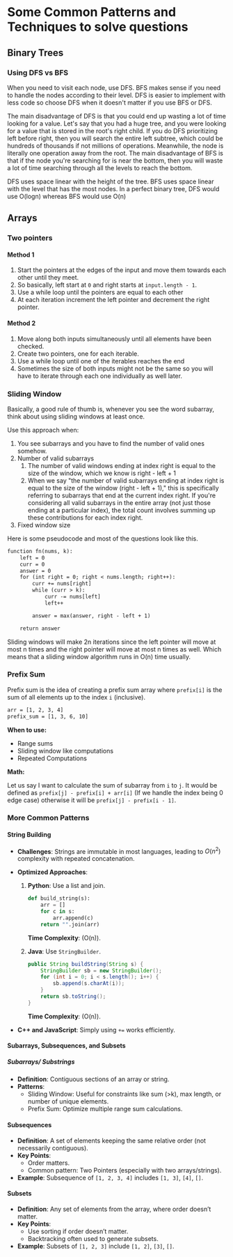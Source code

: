 # Some Common Patterns and Techniques to solve questions

## Binary Trees

### Using DFS vs BFS

When you need to visit each node, use DFS. BFS makes sense if you need to handle the nodes according to their level. DFS is easier to implement with less code so choose DFS when it doesn't matter if you use BFS or DFS.

The main disadvantage of DFS is that you could end up wasting a lot of time looking for a value. Let's say that you had a huge tree, and you were looking for a value that is stored in the root's right child. If you do DFS prioritizing left before right, then you will search the entire left subtree, which could be hundreds of thousands if not millions of operations. Meanwhile, the node is literally one operation away from the root. The main disadvantage of BFS is that if the node you're searching for is near the bottom, then you will waste a lot of time searching through all the levels to reach the bottom.

DFS uses space linear with the height of the tree. BFS uses space linear with the level that has the most nodes. In a perfect binary tree, DFS would use O(logn) whereas BFS would use O(n)

## Arrays

### Two pointers

#### Method 1

1. Start the pointers at the edges of the input and move them towards each other until they meet.
2. So basically, left start at `0` and right starts at `input.length - 1`.
3. Use a while loop until the pointers are equal to each other
4. At each iteration increment the left pointer and decrement the right pointer.

#### Method 2

1. Move along both inputs simultaneously until all elements have been checked.
2. Create two pointers, one for each iterable.
3. Use a while loop until one of the iterables reaches the end
4. Sometimes the size of both inputs might not be the same so you will have to iterate through each one individually as well later.

### Sliding Window

Basically, a good rule of thumb is, whenever you see the word subarray, think about using sliding windows at least once.

Use this approach when:

1. You see subarrays and you have to find the number of valid ones somehow.
2. Number of valid subarrays
   1. The number of valid windows ending at index right is equal to the size of the window, which we know is right - left + 1
   2. When we say "the number of valid subarrays ending at index right is equal to the size of the window (right - left + 1)," this is specifically referring to subarrays that end at the current index right. If you're considering all valid subarrays in the entire array (not just those ending at a particular index), the total count involves summing up these contributions for each index right.
3. Fixed window size

Here is some pseudocode and most of the questions look like this.

```txt
function fn(nums, k):
    left = 0
    curr = 0
    answer = 0
    for (int right = 0; right < nums.length; right++):
        curr += nums[right]
        while (curr > k):
            curr -= nums[left]
            left++

        answer = max(answer, right - left + 1)

    return answer
```

Sliding windows will make 2n iterations since the left pointer will move at most n times and the right pointer will move at most n times as well. Which means that a sliding window algorithm runs in O(n) time usually.

### Prefix Sum

Prefix sum is the idea of creating a prefix sum array where `prefix[i]` is the sum of all elements up to the index `i` (inclusive).

```txt
arr = [1, 2, 3, 4]
prefix_sum = [1, 3, 6, 10]
```

**When to use:**

- Range sums
- Sliding window like computations
- Repeated Computations

**Math:**

Let us say I want to calculate the sum of subarray from `i` to `j`. It would be defined as `prefix[j] - prefix[i] + arr[i]` (If we handle the index being 0 edge case) otherwise it will be `prefix[j] - prefix[i - 1]`.

### More Common Patterns

#### String Building

- **Challenges**: Strings are immutable in most languages, leading to $O(n^2)$ complexity with repeated concatenation.
- **Optimized Approaches**:

  1. **Python**: Use a list and join.

     ```python
     def build_string(s):
         arr = []
         for c in s:
             arr.append(c)
         return "".join(arr)
     ```

     **Time Complexity**: \(O(n)\).

  2. **Java**: Use `StringBuilder`.

     ```java
     public String buildString(String s) {
         StringBuilder sb = new StringBuilder();
         for (int i = 0; i < s.length(); i++) {
             sb.append(s.charAt(i));
         }
         return sb.toString();
     }
     ```

     **Time Complexity**: \(O(n)\).

- **C++ and JavaScript**: Simply using `+=` works efficiently.

#### Subarrays, Subsequences, and Subsets

##### **Subarrays/ Substrings**

- **Definition**: Contiguous sections of an array or string.
- **Patterns**:
  - Sliding Window: Useful for constraints like sum \(>k\), max length, or number of unique elements.
  - Prefix Sum: Optimize multiple range sum calculations.

#### **Subsequences**

- **Definition**: A set of elements keeping the same relative order (not necessarily contiguous).
- **Key Points**:
  - Order matters.
  - Common pattern: Two Pointers (especially with two arrays/strings).
- **Example**: Subsequence of `[1, 2, 3, 4]` includes `[1, 3]`, `[4]`, `[]`.

#### **Subsets**

- **Definition**: Any set of elements from the array, where order doesn’t matter.
- **Key Points**:
  - Use sorting if order doesn’t matter.
  - Backtracking often used to generate subsets.
- **Example**: Subsets of `[1, 2, 3]` include `[1, 2]`, `[3]`, `[]`.
